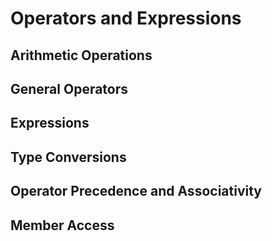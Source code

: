 # Operators and Expressions
## Arithmetic Operations
## General Operators
## Expressions
## Type Conversions
## Operator Precedence and Associativity
## Member Access
